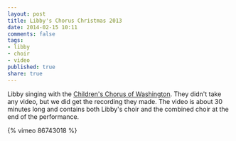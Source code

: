 ```yaml
---
layout: post
title: Libby's Chorus Christmas 2013
date: 2014-02-15 10:11
comments: false
tags:
- libby
- choir
- video
published: true
share: true
---
```

Libby singing with the [Children's Chorus of Washington](http://www.childrenschorus.com). They didn't take any video, but we did get the recording they made. The video is about 30 minutes long and contains both Libby's choir and the combined choir at the end of the performance.

{% vimeo 86743018 %}
